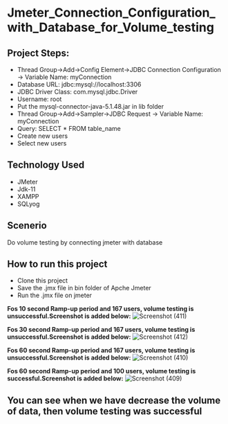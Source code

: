 # Jmeter_Connection_Configuration_with_Database_for_Volume_testing

## Project Steps:
- Thread Group->Add->Config Element->JDBC Connection Configuration
                                    -> Variable Name: myConnection
- Database URL: jdbc:mysql://localhost:3306
- JDBC Driver Class: com.mysql.jdbc.Driver
- Username: root
- Put the mysql-connector-java-5.1.48.jar in lib folder
- Thread Group->Add->Sampler->JDBC Request
                             -> Variable Name: myConnection
- Query: SELECT * FROM table_name
- Create new users
- Select new users


## Technology Used
- JMeter
- Jdk-11
- XAMPP
- SQLyog

## Scenerio
Do volume testing by connecting jmeter with database

## How to run this project
- Clone this project
- Save the .jmx file in bin folder of Apche Jmeter
- Run the .jmx file on jmeter

**Fos 10 second Ramp-up period and 167 users, volume testing is unsuccessful.Screenshot is added below:**
![Screenshot (411)](https://github.com/suptimusfika/Jmeter_Connection_Configuration_with_Database_for_Volume_testing/assets/48064134/193231a6-a035-46d8-8fc7-1701b7068976)

**Fos 30 second Ramp-up period and 167 users, volume testing is unsuccessful.Screenshot is added below:**
![Screenshot (412)](https://github.com/suptimusfika/Jmeter_Connection_Configuration_with_Database_for_Volume_testing/assets/48064134/02b24810-7a25-4ddd-836d-80d24bc93742)

**Fos 60 second Ramp-up period and 167 users, volume testing is unsuccessful.Screenshot is added below:**
![Screenshot (410)](https://github.com/suptimusfika/Jmeter_Connection_Configuration_with_Database_for_Volume_testing/assets/48064134/37da46aa-d6fc-4db4-92a8-f99e9d73c9de)

**Fos 60 second Ramp-up period and 100 users, volume testing is successful.Screenshot is added below:**
![Screenshot (409)](https://github.com/suptimusfika/Jmeter_Connection_Configuration_with_Database_for_Volume_testing/assets/48064134/cb851253-1360-48a4-b6d8-19cd87f23b16)

## You can see when we have decrease the volume of data, then volume testing was successful
